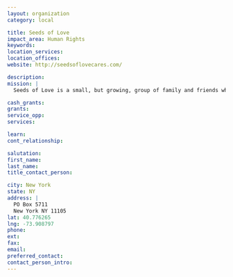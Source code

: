 ```yaml
---
layout: organization
category: local

title: Seeds of Love
impact_area: Human Rights
keywords: 
location_services: 
location_offices: 
website: http://seedsoflovecares.com/

description: 
mission: |
  Seeds of Love is a small, but growing, group of family and friends who volunteer their time to make the world a better place.  Since sprouting in June 2007, Seeds of Love has not stopped planting seeds! They have been collecting donated goods and turning overstock items into cash donations. They plan on continuing to plant seeds of love and hope, wherever they can, one seed at a time.

cash_grants: 
grants: 
service_opp: 
services: 

learn: 
cont_relationship: 

salutation: 
first_name: 
last_name: 
title_contact_person: 

city: New York
state: NY
address: |
  PO Box 5711  
  New York NY 11105
lat: 40.776265
lng: -73.908797
phone: 
ext: 
fax: 
email: 
preferred_contact: 
contact_person_intro: 
---
```

